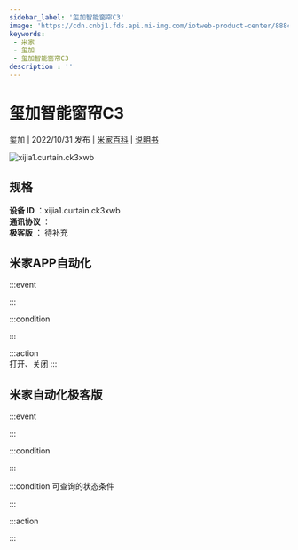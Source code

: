 ```yaml
---
sidebar_label: '玺加智能窗帘C3'
image: 'https://cdn.cnbj1.fds.api.mi-img.com/iotweb-product-center/888cb4b8f439ea855e1ca5afd7cd0f32_1663749902475.png?GalaxyAccessKeyId=AKVGLQWBOVIRQ3XLEW&Expires=9223372036854775807&Signature=4Ofr2zrpKUtrVf2LsDOf/ouRTeA='
keywords: 
 - 米家
 - 玺加
 - 玺加智能窗帘C3
description : ''
---
```

# 玺加智能窗帘C3

玺加 | 2022/10/31 发布 | [米家百科](https://home.mi.com/webapp/content/baike/product/index.html?model=xijia1.curtain.ck3xwb) | [说明书](https://home.mi.com/views/introduction.html?model=xijia1.curtain.ck3xwb&region=cn)

![xijia1.curtain.ck3xwb](https://cdn.cnbj1.fds.api.mi-img.com/iotweb-product-center/888cb4b8f439ea855e1ca5afd7cd0f32_1663749902475.png?GalaxyAccessKeyId=AKVGLQWBOVIRQ3XLEW&Expires=9223372036854775807&Signature=4Ofr2zrpKUtrVf2LsDOf/ouRTeA=)

## 规格  
> 
**设备 ID** ：xijia1.curtain.ck3xwb  
**通讯协议** ：  
**极客版**  ： 待补充 


## 米家APP自动化  

:::event  

:::

:::condition  

:::

:::action   
打开、关闭
:::

## 米家自动化极客版  

:::event  

:::

:::condition  

:::

:::condition 可查询的状态条件  

:::

:::action  

:::

        
